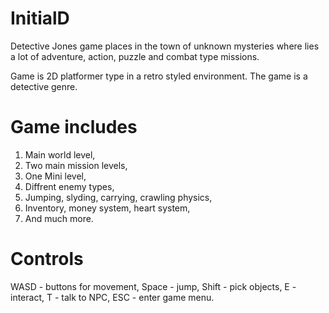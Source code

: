 # InitialD

Detective Jones game places in the town of unknown mysteries where lies a lot of adventure, action, puzzle and combat type missions.

Game is 2D platformer type in a retro styled environment. The game is a detective genre.

# Game includes

1. Main world level,
2. Two main mission levels,
3. One Mini level,
4. Diffrent enemy types,
5. Jumping, slyding, carrying, crawling physics,
6. Inventory, money system, heart system,
7. And much more.

# Controls

WASD - buttons for movement,
Space - jump,
Shift - pick objects,
E - interact,
T - talk to NPC,
ESC - enter game menu.
